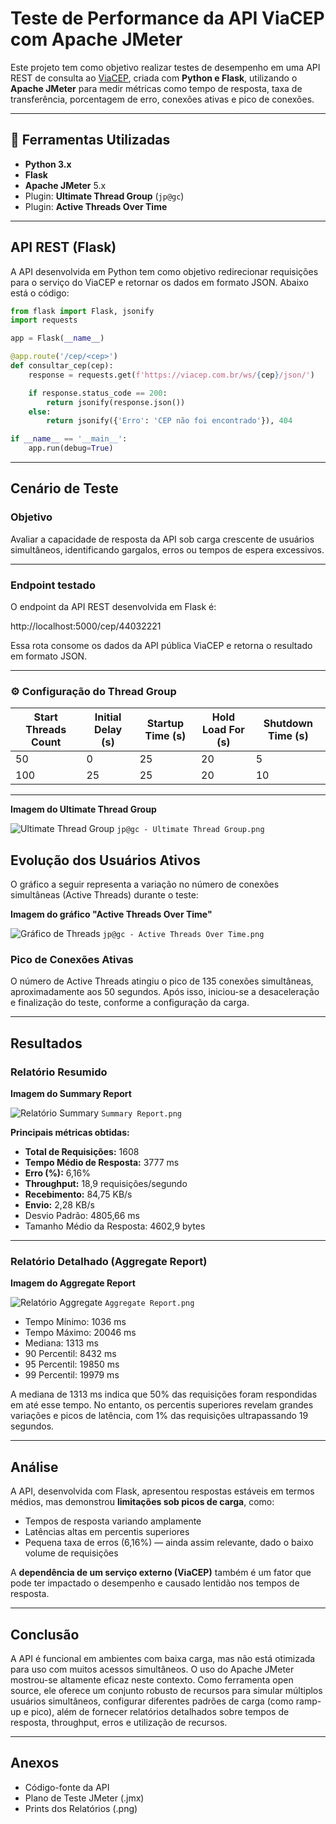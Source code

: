 
# Teste de Performance da API ViaCEP com Apache JMeter

Este projeto tem como objetivo realizar testes de desempenho em uma API REST de consulta ao [ViaCEP](https://viacep.com.br/), criada com **Python e Flask**, utilizando o **Apache JMeter** para medir métricas como tempo de resposta, taxa de transferência, porcentagem de erro, conexões ativas e pico de conexões.

---
## 🔧 Ferramentas Utilizadas

- **Python 3.x**
- **Flask**
- **Apache JMeter** 5.x
- Plugin: **Ultimate Thread Group** (`jp@gc`)
- Plugin: **Active Threads Over Time**

---

## API REST (Flask)

A API desenvolvida em Python tem como objetivo redirecionar requisições para o serviço do ViaCEP e retornar os dados em formato JSON. Abaixo está o código:

```python
from flask import Flask, jsonify
import requests

app = Flask(__name__)

@app.route('/cep/<cep>')
def consultar_cep(cep):
    response = requests.get(f'https://viacep.com.br/ws/{cep}/json/')

    if response.status_code == 200:
        return jsonify(response.json())
    else:
        return jsonify({'Erro': 'CEP não foi encontrado'}), 404

if __name__ == '__main__':
    app.run(debug=True)
```

---

## Cenário de Teste

### Objetivo

Avaliar a capacidade de resposta da API sob carga crescente de usuários simultâneos, identificando gargalos, erros ou tempos de espera excessivos.

---

### Endpoint testado

O endpoint da API REST desenvolvida em Flask é:

http://localhost:5000/cep/44032221

Essa rota consome os dados da API pública ViaCEP e retorna o resultado em formato JSON.

---

### ⚙️ Configuração do Thread Group

| Start Threads Count | Initial Delay (s) | Startup Time (s) | Hold Load For (s) | Shutdown Time (s) |
|--------|---------|----------------|----------------|----------|
| 50     | 0     | 25            | 20            |5        |
| 100    | 25     | 25            | 20            | 10        |

---

**Imagem do Ultimate Thread Group**  

![Ultimate Thread Group](imagens/jp%40gc%20-%20Ultimate%20Thread%20Group.png)
`jp@gc - Ultimate Thread Group.png`

## Evolução dos Usuários Ativos

O gráfico a seguir representa a variação no número de conexões simultâneas (Active Threads) durante o teste:

**Imagem do gráfico "Active Threads Over Time"** 

![Gráfico de Threads](imagens/jp%40gc%20-%20Active%20Threads%20Over%20Time.png)
`jp@gc - Active Threads Over Time.png`

### Pico de Conexões Ativas

O número de Active Threads atingiu o pico de 135 conexões simultâneas, aproximadamente aos 50 segundos. Após isso, iniciou-se a desaceleração e finalização do teste, conforme a configuração da carga.

---

## Resultados

### Relatório Resumido

**Imagem do Summary Report**  

![Relatório Summary](imagens/Summary%20Report.png)
`Summary Report.png`

**Principais métricas obtidas:**

- **Total de Requisições:** 1608  
- **Tempo Médio de Resposta:** 3777 ms  
- **Erro (%):** 6,16% 
- **Throughput:** 18,9 requisições/segundo  
- **Recebimento:** 84,75 KB/s  
- **Envio:** 2,28 KB/s
- Desvio Padrão: 4805,66 ms
- Tamanho Médio da Resposta: 4602,9 bytes

---

### Relatório Detalhado (Aggregate Report)

**Imagem do Aggregate Report**  

![Relatório Aggregate](imagens/Aggregate%20Report.png)
`Aggregate Report.png`

- Tempo Mínimo: 1036 ms
- Tempo Máximo: 20046 ms
- Mediana: 1313 ms
- 90 Percentil: 8432 ms
- 95 Percentil: 19850 ms
- 99 Percentil: 19979 ms

A mediana de 1313 ms indica que 50% das requisições foram respondidas em até esse tempo. No entanto, os percentis superiores revelam grandes variações e picos de latência, com 1% das requisições ultrapassando 19 segundos.

---

## Análise

A API, desenvolvida com Flask, apresentou respostas estáveis em termos médios, mas demonstrou **limitações sob picos de carga**, como:

- Tempos de resposta variando amplamente  
- Latências altas em percentis superiores
- Pequena taxa de erros (6,16%) — ainda assim relevante, dado o baixo volume de requisições

A **dependência de um serviço externo (ViaCEP)** também é um fator que pode ter impactado o desempenho e causado lentidão nos tempos de resposta.

---

## Conclusão

A API é funcional em ambientes com baixa carga, mas não está otimizada para uso com muitos acessos simultâneos.
O uso do Apache JMeter mostrou-se altamente eficaz neste contexto. Como ferramenta open source, ele oferece um conjunto robusto de recursos para simular múltiplos usuários simultâneos, configurar diferentes padrões de carga (como ramp-up e pico), além de fornecer relatórios detalhados sobre tempos de resposta, throughput, erros e utilização de recursos.

---

## Anexos
- Código-fonte da API
- Plano de Teste JMeter (.jmx)
- Prints dos Relatórios (.png)
